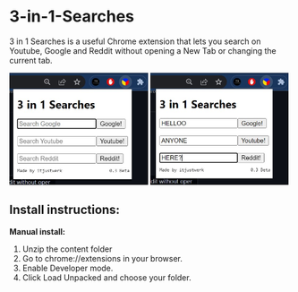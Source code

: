 # 3-in-1-Searches
3 in 1 Searches is a useful Chrome extension that lets you search on Youtube, Google and Reddit without opening a New Tab or changing the current tab.

<img src="3in1ss1.jpg" height='200'>
<img src="3in1ss2.jpg" height='200'>

## Install instructions:
  **Manual install:**
  1. Unzip the content folder
  2. Go to chrome://extensions in your browser.
  3. Enable Developer mode.
  4. Click Load Unpacked and choose your folder.

